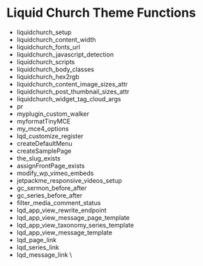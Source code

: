 # Liquid Church Theme Functions

- liquidchurch_setup
- liquidchurch_content_width
- liquidchurch_fonts_url
- liquidchurch_javascript_detection
- liquidchurch_scripts
- liquidchurch_body_classes
- liquidchurch_hex2rgb
- liquidchurch_content_image_sizes_attr
- liquidchurch_post_thumbnail_sizes_attr
- liquidchurch_widget_tag_cloud_args
- pr
- myplugin_custom_walker
- myformatTinyMCE
- my_mce4_options
- lqd_customize_register
- createDefaultMenu
- createSamplePage
- the_slug_exists
- assignFrontPage_exists
- modify_wp_vimeo_embeds
- jetpackme_responsive_videos_setup
- gc_sermon_before_after
- gc_series_before_after
- filter_media_comment_status
- lqd_app_view_rewrite_endpoint
- lqd_app_view_message_page_template
- lqd_app_view_taxonomy_series_template
- lqd_app_view_message_template
- lqd_page_link
- lqd_series_link
- lqd_message_link
\